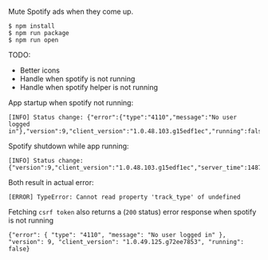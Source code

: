 Mute Spotify ads when they come up.

```
$ npm install
$ npm run package
$ npm run open
```

TODO:
  * Better icons
  * Handle when spotify is not running
  * Handle when spotify helper is not running

App startup when spotify not running:
```
[INFO] Status change: {"error":{"type":"4110","message":"No user logged in"},"version":9,"client_version":"1.0.48.103.g15edf1ec","running":false}
```

Spotify shutdown while app running:
```
[INFO] Status change: {"version":9,"client_version":"1.0.48.103.g15edf1ec","server_time":1487467846,"online":false,"running":true}
```

Both result in actual error:
```
[ERROR] TypeError: Cannot read property 'track_type' of undefined
```

Fetching `csrf token` also returns a (`200` status) error response when spotify is not running
```
{"error": { "type": "4110", "message": "No user logged in" }, "version": 9, "client_version": "1.0.49.125.g72ee7853", "running": false}
```
